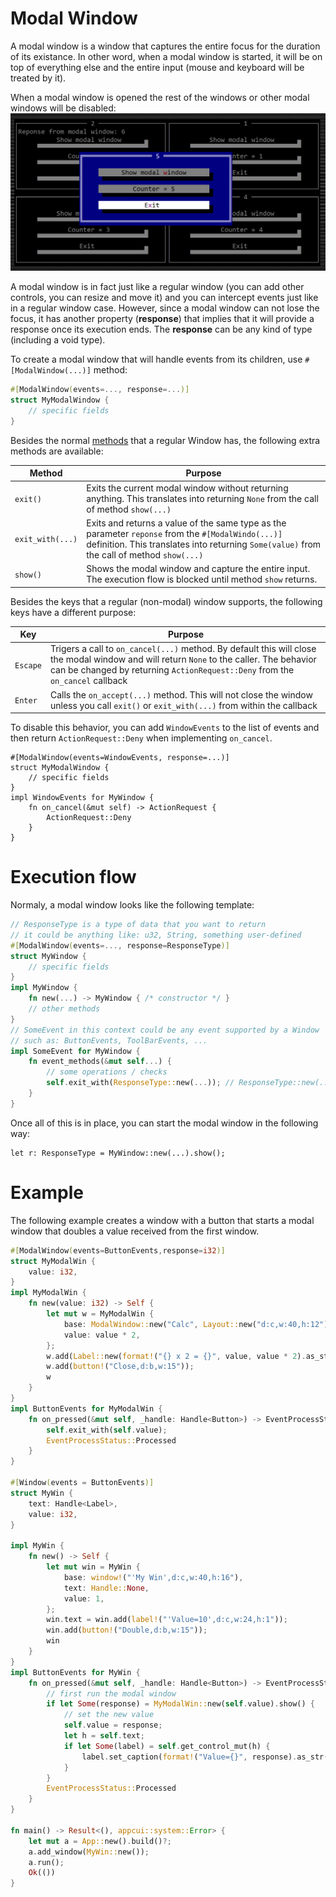 # Modal Window

A modal window is a window that captures the entire focus for the duration of its existance. In other word, when a modal window is started, it will be on top of everything else and the entire input (mouse and keyboard will be treated by it). 

When a modal window is opened the rest of the windows or other modal windows will be disabled:
<img src="img/modal_window.png"/>

A modal window is in fact just like a regular window (you can add other controls, you can resize and move it) and you can intercept events just like in a regular window case. However, since a modal window can not lose the focus, it has another property (**response**) that implies that it will provide a response once its execution ends. The **response** can be any kind of type (including a void type).

To create a modal window that will handle events from its children, use `#[ModalWindow(...)]` method:

```rs
#[ModalWindow(events=..., response=...)]
struct MyModalWindow {
    // specific fields
}
```

Besides the normal [methods](./window.md#methods) that a regular Window has, the following extra methods are available:

| Method           | Purpose                                                                             |
|------------------|-------------------------------------------------------------------------------------|
| `exit()`         | Exits the current modal window without returning anything. This translates into returning `None` from the call of method `show(...)` |
| `exit_with(...)` | Exits and returns a value of the same type as the parameter `reponse` from the `#[ModalWindo(...)]` definition. This translates into returning `Some(value)` from the call of method `show(...)` |
| `show()`         | Shows the modal window and capture the entire input. The execution flow is blocked until method `show` returns. |


Besides the keys that a regular (non-modal) window supports, the following keys have a different purpose:

| Key       | Purpose                                                                             |
|-----------|-------------------------------------------------------------------------------------|
| `Escape`  | Trigers a call to `on_cancel(...)` method. By default this will close the modal window and will return `None` to the caller. The behavior can be changed by returning `ActionRequest::Deny` from the `on_cancel` callback |
| `Enter`   | Calls the `on_accept(...)` method. This will not close the window unless you call `exit()` or `exit_with(...)` from within the callback |


To disable this behavior, you can add `WindowEvents` to the list of events and then return `ActionRequest::Deny` when implementing `on_cancel`.

```rust,no_run
#[ModalWindow(events=WindowEvents, response=...)]
struct MyModalWindow {
    // specific fields
}
impl WindowEvents for MyWindow {
    fn on_cancel(&mut self) -> ActionRequest {
        ActionRequest::Deny
    }
}

```


# Execution flow

Normaly, a modal window looks like the following template:

```rust
// ResponseType is a type of data that you want to return
// it could be anything like: u32, String, something user-defined
#[ModalWindow(events=..., response=ResponseType)]
struct MyWindow {
    // specific fields
}
impl MyWindow {
    fn new(...) -> MyWindow { /* constructor */ }
    // other methods
}
// SomeEvent in this context could be any event supported by a Window
// such as: ButtonEvents, ToolBarEvents, ...
impl SomeEvent for MyWindow {
    fn event_methods(&mut self...) {
        // some operations / checks
        self.exit_with(ResponseType::new(...)); // ResponseType::new(...) something that creates a new object of type ResponseType
    }
}
```

Once all of this is in place, you can start the modal window in the following way:
```rust,no_run
let r: ResponseType = MyWindow::new(...).show();
```

# Example

The following example creates a window with a button that starts a modal window that doubles a value received from the first window.

```rust
#[ModalWindow(events=ButtonEvents,response=i32)]
struct MyModalWin {
    value: i32,
}
impl MyModalWin {
    fn new(value: i32) -> Self {
        let mut w = MyModalWin {
            base: ModalWindow::new("Calc", Layout::new("d:c,w:40,h:12"), window::Flags::None),
            value: value * 2,
        };
        w.add(Label::new(format!("{} x 2 = {}", value, value * 2).as_str(), Layout::new("d:c,w:16,h:1")));
        w.add(button!("Close,d:b,w:15"));
        w
    }
}
impl ButtonEvents for MyModalWin {
    fn on_pressed(&mut self, _handle: Handle<Button>) -> EventProcessStatus {
        self.exit_with(self.value);
        EventProcessStatus::Processed
    }
}

#[Window(events = ButtonEvents)]
struct MyWin {
    text: Handle<Label>,
    value: i32,
}

impl MyWin {
    fn new() -> Self {
        let mut win = MyWin {
            base: window!("'My Win',d:c,w:40,h:16"),
            text: Handle::None,
            value: 1,
        };
        win.text = win.add(label!("'Value=10',d:c,w:24,h:1"));
        win.add(button!("Double,d:b,w:15"));
        win
    }
}
impl ButtonEvents for MyWin {
    fn on_pressed(&mut self, _handle: Handle<Button>) -> EventProcessStatus {
        // first run the modal window
        if let Some(response) = MyModalWin::new(self.value).show() {
            // set the new value
            self.value = response;
            let h = self.text;
            if let Some(label) = self.get_control_mut(h) {
                label.set_caption(format!("Value={}", response).as_str());
            }
        }
        EventProcessStatus::Processed
    }
}

fn main() -> Result<(), appcui::system::Error> {
    let mut a = App::new().build()?;
    a.add_window(MyWin::new());
    a.run();
    Ok(())
}
```